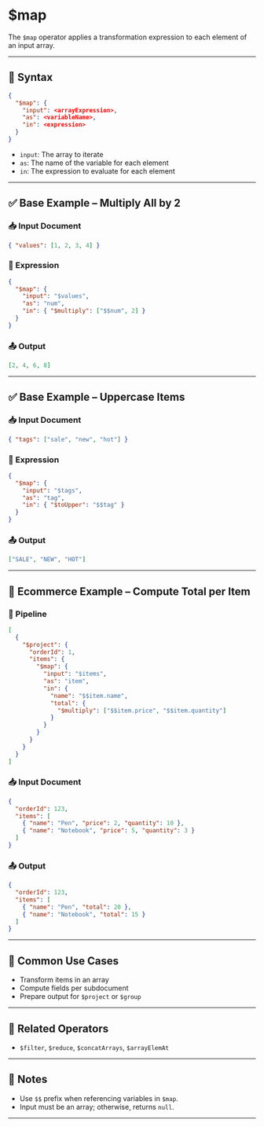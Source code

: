 # $map

The `$map` operator applies a transformation expression to each element of an input array.

---

## 📌 Syntax

```json
{
  "$map": {
    "input": <arrayExpression>,
    "as": <variableName>,
    "in": <expression>
  }
}
```

- `input`: The array to iterate
- `as`: The name of the variable for each element
- `in`: The expression to evaluate for each element

---

## ✅ Base Example – Multiply All by 2

### 📥 Input Document

```json
{ "values": [1, 2, 3, 4] }
```

### 📌 Expression

```json
{
  "$map": {
    "input": "$values",
    "as": "num",
    "in": { "$multiply": ["$$num", 2] }
  }
}
```

### 📤 Output

```json
[2, 4, 6, 8]
```

---

## ✅ Base Example – Uppercase Items

### 📥 Input Document

```json
{ "tags": ["sale", "new", "hot"] }
```

### 📌 Expression

```json
{
  "$map": {
    "input": "$tags",
    "as": "tag",
    "in": { "$toUpper": "$$tag" }
  }
}
```

### 📤 Output

```json
["SALE", "NEW", "HOT"]
```

---

## 🧱 Ecommerce Example – Compute Total per Item

### 📌 Pipeline

```json
[
  {
    "$project": {
      "orderId": 1,
      "items": {
        "$map": {
          "input": "$items",
          "as": "item",
          "in": {
            "name": "$$item.name",
            "total": {
              "$multiply": ["$$item.price", "$$item.quantity"]
            }
          }
        }
      }
    }
  }
]
```

### 📥 Input Document

```json
{
  "orderId": 123,
  "items": [
    { "name": "Pen", "price": 2, "quantity": 10 },
    { "name": "Notebook", "price": 5, "quantity": 3 }
  ]
}
```

### 📤 Output

```json
{
  "orderId": 123,
  "items": [
    { "name": "Pen", "total": 20 },
    { "name": "Notebook", "total": 15 }
  ]
}
```

---

## 🔧 Common Use Cases

- Transform items in an array
- Compute fields per subdocument
- Prepare output for `$project` or `$group`

---

## 🔗 Related Operators

- `$filter`, `$reduce`, `$concatArrays`, `$arrayElemAt`

---

## 🧠 Notes

- Use `$$` prefix when referencing variables in `$map`.
- Input must be an array; otherwise, returns `null`.

---
